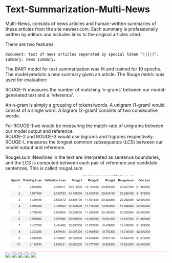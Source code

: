 # Text-Summarization-Multi-News

Multi-News, consists of news articles and human-written summaries of these articles from the site newser.com. Each summary is professionally written by editors and includes links to the original articles cited.

There are two features:

    document: text of news articles seperated by special token "|||||".
    summary: news summary.

The BART model for text summarization was fit and trained for 10 epochs.
The model predicts a new summary given an article.
The Rouge metric was used for evaluation:

ROUGE-N measures the number of matching ‘n-grams’ between our model-generated text and a ‘reference’. <br />

An n-gram is simply a grouping of tokens/words. A unigram (1-gram) would consist of a single word. A bigram (2-gram) consists of two consecutive words:<br />

For ROUGE-1 we would be measuring the match-rate of unigrams between our model output and reference. <br />
ROUGE-2 and ROUGE-3 would use bigrams and trigrams respectively. <br />
ROUGE-L measures the longest common subsequence (LCS) between our model output and reference. <br />

RougeLsum :Newlines in the text are interpreted as sentence boundaries, and the LCS is computed between each pair of reference and candidate sentences, This is called rougeLsum. <br />





<img src = "1.epochs_table.png">
<img src = "2.bart_eval_rouge1.png">
<img src = "3.bart_rouge2.png">
<img src = "4.bart_eval_rougeL.png">
<img src = "5.bart_rougeLsum.png">
<img src = "6.bart_gen_len.png"


